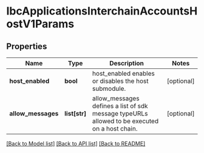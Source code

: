 # IbcApplicationsInterchainAccountsHostV1Params

## Properties
Name | Type | Description | Notes
------------ | ------------- | ------------- | -------------
**host_enabled** | **bool** | host_enabled enables or disables the host submodule. | [optional] 
**allow_messages** | **list[str]** | allow_messages defines a list of sdk message typeURLs allowed to be executed on a host chain. | [optional] 

[[Back to Model list]](../README.md#documentation-for-models) [[Back to API list]](../README.md#documentation-for-api-endpoints) [[Back to README]](../README.md)

